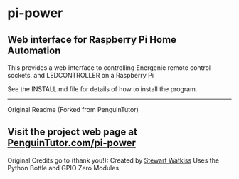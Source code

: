 # pi-power

Web interface for Raspberry Pi Home Automation
-----------------------------------------------

This provides a web interface to controlling Energenie remote control sockets, and LEDCONTROLLER on a Raspberry Pi

See the INSTALL.md file for details of how to install the program.

-----------------------------------------------
Original Readme (Forked from PenguinTutor)

Visit the project web page at [PenguinTutor.com/pi-power](http://www.penguintutor.com/pi-power) 
-----------------------------------------------
Original Credits go to (thank you!):
Created by [Stewart Watkiss](https://github.com/penguintutor)
Uses the Python Bottle and GPIO Zero Modules
